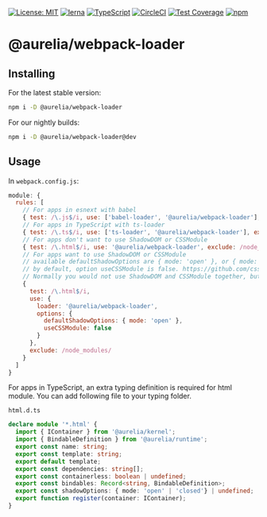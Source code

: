 [![License: MIT](https://img.shields.io/badge/License-MIT-yellow.svg)](https://opensource.org/licenses/MIT)
[![lerna](https://img.shields.io/badge/maintained%20with-lerna-cc00ff.svg)](https://lernajs.io/)
[![TypeScript](https://img.shields.io/badge/%3C%2F%3E-TypeScript-%230074c1.svg)](http://www.typescriptlang.org/)
[![CircleCI](https://circleci.com/gh/aurelia/aurelia.svg?style=shield)](https://circleci.com/gh/aurelia/aurelia)
[![Test Coverage](https://api.codeclimate.com/v1/badges/5ac0e13689735698073a/test_coverage)](https://codeclimate.com/github/aurelia/aurelia/test_coverage)
[![npm](https://img.shields.io/npm/v/@aurelia/webpack-loader.svg?maxAge=3600)](https://www.npmjs.com/package/@aurelia/webpack-loader)
# @aurelia/webpack-loader

## Installing

For the latest stable version:

```bash
npm i -D @aurelia/webpack-loader
```

For our nightly builds:

```bash
npm i -D @aurelia/webpack-loader@dev
```

## Usage

In `webpack.config.js`:

```js
module: {
  rules: [
    // For apps in esnext with babel
    { test: /\.js$/i, use: ['babel-loader', '@aurelia/webpack-loader'], exclude: /node_modules/ },
    // For apps in TypeScript with ts-loader
    { test: /\.ts$/i, use: ['ts-loader', '@aurelia/webpack-loader'], exclude: /node_modules/ },
    // For apps don't want to use ShadowDOM or CSSModule
    { test: /\.html$/i, use: '@aurelia/webpack-loader', exclude: /node_modules/ }
    // For apps want to use ShadowDOM or CSSModule
    // available defaultShadowOptions are { mode: 'open' }, or { mode: 'closed' }, or null (default).
    // by default, option useCSSModule is false. https://github.com/css-modules/css-modules
    // Normally you would not use ShadowDOM and CSSModule together, but our tooling doesn't prevent you from doing that.
    {
      test: /\.html$/i,
      use: {
        loader: '@aurelia/webpack-loader',
        options: {
          defaultShadowOptions: { mode: 'open' },
          useCSSModule: false
        }
      },
      exclude: /node_modules/
    }
  ]
}
```

For apps in TypeScript, an extra typing definition is required for html module. You can add following file to your typing folder.

`html.d.ts`
```ts
declare module '*.html' {
  import { IContainer } from '@aurelia/kernel';
  import { BindableDefinition } from '@aurelia/runtime';
  export const name: string;
  export const template: string;
  export default template;
  export const dependencies: string[];
  export const containerless: boolean | undefined;
  export const bindables: Record<string, BindableDefinition>;
  export const shadowOptions: { mode: 'open' | 'closed'} | undefined;
  export function register(container: IContainer);
}
```
